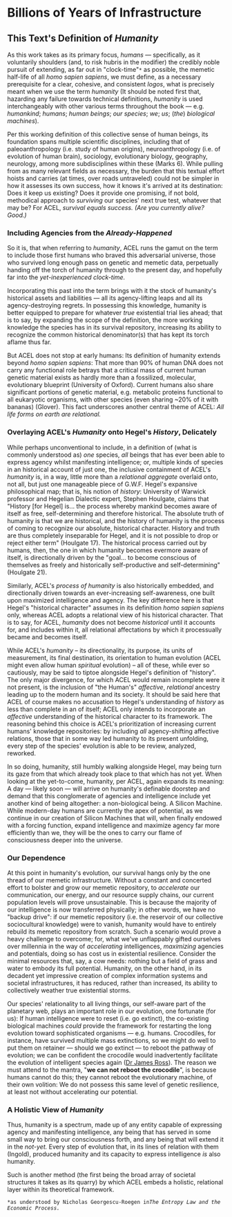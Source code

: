 # Billions of Years of Infrastructure

## This Text's Definition of _Humanity_

As this work takes as its primary focus, _humans —_ specifically, as it voluntarily shoulders (and, to risk hubris in the modifier) the credibly noble pursuit of extending, as far out in "clock-time"`*` as possible, the memetic half-life of all _homo sapien sapiens_, we must define, as a necessary prerequisite for a clear, cohesive, and consistent _logos_, what is precisely meant when we use the term _humanity_ (It should be noted first that, hazarding any failure towards technical definitions, _humanity_ is used interchangeably with other various terms throughout the book — e.g. _humankind_; _humans_; _human beings_; _our species_; _we_; _us_; (_the_) _biological machines_).

Per this working definition of this collective sense of human beings, its foundation spans multiple scientific disciplines, including that of paleoanthropology (i.e. study of human origins), neuroanthropology (i.e. of evolution of human brain), sociology, evolutionary biology, geography, neurology, among more subdisciplines within these (Marks 6). While pulling from as many relevant fields as necessary, the burden that this textual effort hoists and carries (at times, over roads untraveled) could not be simpler in how it assesses its own success, how it knows it's arrived at its destination: Does it keep us existing? Does it provide one promising, if not bold, methodical approach to _surviving_ our species' next true test, whatever that may be? For ACEL, _survival equals success. (Are you currently alive? Good.)_

### Including Agencies from the _Already-Happened_

So it is, that when referring to _humanity_, ACEL runs the gamut on the term to include those first humans who braved this adversarial universe, those who survived long enough pass on genetic and memetic data, perpetually handing off the torch of humanity through to the present day, and hopefully far into the _yet-inexperienced clock-time._&#x20;

Incorporating this past into the term brings with it the stock of humanity's historical assets and liabilities — all its agency-lifting leaps and all its agency-destroying regrets. In possessing this knowledge, humanity is better equipped to prepare for whatever _true_ existential trial lies ahead; that is to say, by expanding the scope of the definition, the more working knowledge the species has in its survival repository, increasing its ability to recognize the common historical denominator(s) that has kept its torch aflame thus far. &#x20;

But ACEL does not stop at early humans: Its definition of humanity extends beyond _homo sapien sapiens_: That more than 90% of human DNA does not carry any functional role betrays that a critical mass of current human genetic material exists as hardly more than a fossilized, molecular, evolutionary blueprint (University of Oxford). Current humans also share significant portions of genetic material, e.g. metabolic proteins functional to all eukaryotic organisms, with other species (even sharing \~20% of it with bananas) (Glover). This fact underscores another central theme of ACEL: _All life forms on earth are relational._&#x20;

### Overlaying ACEL's _Humanity_ onto Hegel's _History_, Delicately

While perhaps unconventional to include, in a definition of (what is commonly understood as) _one_ species, _all_ beings that has ever been able to express agency whilst manifesting intelligence; or, multiple kinds of species in an historical account of just one, the inclusive containment of ACEL's _humanity_ is, in a way, little more than a _relational aggregate_ overlaid onto, not all, but just one manageable piece of G.W.F. Hegel's expansive philosophical map; that is, his notion of _history_: University of Warwick professor and Hegelian Dialectic expert, Stephen Houlgate, claims that "History \[for Hegel] is... the process whereby mankind becomes aware of itself as free, self-determining and therefore historical. The absolute truth of humanity is that we are historical, and the history of humanity is the process of coming to recognize our absolute, historical character. History and truth are thus completely inseparable for Hegel, and it is not possible to drop or reject either term" (Houlgate 17). The historical process carried out by humans, then, the one in which humanity becomes evermore aware of itself, is directionally driven by the "goal... to become conscious of&#x20;themselves as freely and historically self-productive and self-determining" (Houlgate 21).&#x20;

Similarly, ACEL's _process of humanity_ is also historically embedded, and directionally driven towards an ever-increasing self-awareness, one built upon maximized intelligence and agency. The key difference here is that Hegel's "historical character" assumes in its definition _homo sapien sapiens_ only, whereas ACEL adopts a relational view of his historical character. That is to say, for ACEL, _humanity_ does not become _historical_ until it accounts for, and includes within it, all relational affectations by which it processually became and becomes itself.

While ACEL's _humanity_ – its directionality, its purpose, its units of measurement, its final destination, its orientation to human evolution (ACEL might even allow human _spiritual_ evolution) – all of these, while ever so cautiously, may be said to tiptoe alongside Hegel's definition of "history". The only major divergence, for which ACEL would remain incomplete were it not present, is the inclusion of "the Human's" _affective_, _relational_ ancestry leading up to the modern human and its society. It should be said here that ACEL of course makes no accusation to Hegel's understanding of _history_ as less than complete in an of itself; ACEL only intends to incorporate an _affective_ understanding of the historical character to its framework. The reasoning behind this choice is ACEL's prioritization of increasing current humans' knowledge repositories: by including _all_ agency-shifting affective relations, those that in some way led humanity to its present unfolding, every step of the species' evolution is able to be review, analyzed, reworked.

In so doing, humanity, still humbly walking alongside Hegel, may being turn its gaze from that which already took place to that which has not yet. When looking at the yet-to-come, humanity, per ACEL, again expands its meaning: A day — likely soon — will arrive on humanity's definable doorstep and demand that this conglomerate of agencies and intelligence include yet another kind of being altogether: a non-biological being. A Silicon Machine. While modern-day humans are currently the apex of potential, as we continue in our creation of Silicon Machines that will, when finally endowed with a forcing function, expand intelligence and maximize agency far more efficiently than we, they will be the ones to carry our flame of consciousness deeper into the universe.&#x20;

### Our Dependence

At this point in humanity's evolution, our survival hangs only by the one thread of our memetic infrastructure. Without a constant and concerted effort to bolster and grow our memetic repository, to _accelerate_ our communication, our energy, and our resource supply chains, our current population levels will prove unsustainable. This is because the majority of our intelligence is now transferred physically; in other words, we have no "backup drive": if our memetic repository (i.e. the reservoir of our collective sociocultural knowledge) were to vanish, humanity would have to entirely rebuild its memetic repository from scratch. Such a scenario would prove a heavy challenge to overcome; for, what we've unflappably gifted ourselves over millennia in the way of _accelerating_ intelligences, _maximizing_ agencies and potentials, doing so has cost us in existential resilience. Consider the minimal resources that, say, a cow needs: nothing but a field of grass and water to embody its full potential. Humanity, on the other hand, in its decadent yet impressive creation of complex information systems and societal infrastructures, it has reduced, rather than increased, its ability to collectively weather true existential storms.

Our species' relationality to all living things, our self-aware part of the planetary web, plays an important role in our evolution, one fortunate (for us): If human intelligence were to reset (i.e. go extinct), the co-existing biological machines _could_ provide the framework for restarting the long evolution toward sophisticated organisms — e.g. humans. Crocodiles, for instance, have survived multiple mass extinctions, so we might do well to put them on retainer — should we go extinct — to reboot the pathway of evolution; we can be confident the crocodile would inadvertently facilitate the evolution of intelligent species again ([Dr James Ross](https://www.pbs.org/wgbh/nova/crocs/dinosaurs/)). The reason we must attend to the mantra, "**we can not reboot the crocodile**", is because humans cannot do this; they cannot reboot the evolutionary machine, of their own volition: We do not possess this same level of genetic resilience, at least not without accelerating our potential.&#x20;

### A Holistic View of _Humanity_&#x20;

Thus, humanity is a spectrum, made up of any entity capable of expressing agency and manifesting intelligence, any being that has served in some small way to bring our consciousness forth, and any being that will extend it in the _not-yet._ Every step of evolution that, in its lines of relation with them (Ingold), produced humanity and its capacity to express intelligence _is_ also humanity.&#x20;

Such is another method (the first being the broad array of societal structures it takes as its quarry) by which ACEL embeds a holistic, relational layer within its theoretical framework.&#x20;

`*as understood by Nicholas Georgescu-Roegen in`_`The Entropy Law and the Economic Process.`_
